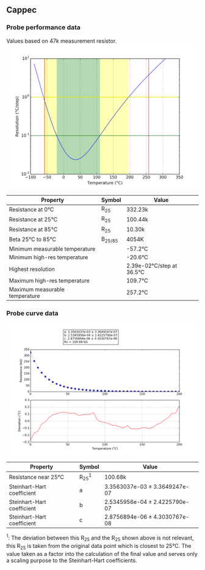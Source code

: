 
## Cappec
### Probe performance data

Values based on 47k measurement resistor.
![Sensor performance chart](Cappec_resolution.png)

Property | Symbol | Value
-------- | -------- | --------
Resistance at 0°C | R<sub>25</sub> | 332.23k
Resistance at 25°C | R<sub>25</sub> | 100.44k
Resistance at 85°C | R<sub>25</sub> | 10.30k
Beta 25°C to 85°C | B<sub>25/85</sub>| 4054K
Minimum measurable temperature | | -57.2°C
Minimum high-res temperature | | -20.6°C
Highest resolution || 2.39e-02°C/step at 36.5°C
Maximum high-res temperature | | 109.7°C
Maximum measurable temperature | | 257.2°C

### Probe curve data
![Probe fit chart](Cappec_curve.png)

Property | Symbol | Value
-------- | -------- | --------
Resistance near 25°C | R<sub>25</sub><sup>1</sup> | 100.68k
Steinhart-Hart coefficient | a | 3.3563037e-03 ± 3.3649247e-07
Steinhart-Hart coefficient | b | 2.5345956e-04 ± 2.4225790e-07
Steinhart-Hart coefficient | c | 2.8756894e-06 ± 4.3030767e-08

<sup>1</sup>: The deviation between this R<sub>25</sub> and the R<sub>25</sub> shown above is not relevant, this R<sub>25</sub> is taken from the original data point which is closest to 25°C. The value taken as a factor into the calculation of the final value and serves only a scaling purpose to the Steinhart-Hart coefficients.
